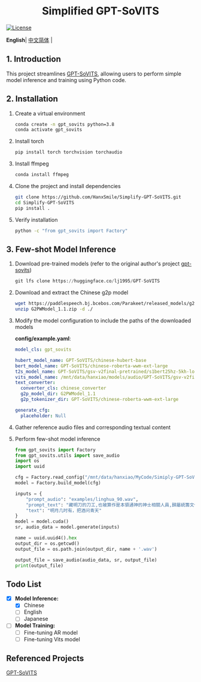 <div align="center">
<h1>Simplified GPT-SoVITS</h1>
</div>

[![License](https://img.shields.io/badge/LICENSE-MIT-green.svg?style=for-the-badge)](https://github.com/RVC-Boss/GPT-SoVITS/blob/main/LICENSE)

**English**| [中文简体](../README.md) |


## 1. Introduction

This project streamlines [GPT-SoVITS](https://github.com/RVC-Boss/GPT-SoVITS), allowing users to perform simple model inference and training using Python code.

## 2. Installation

1. Create a virtual environment

   ```bash
   conda create -n gpt_sovits python=3.8
   conda activate gpt_sovits
   ```

2. Install torch

   ```bash
   pip install torch torchvision torchaudio
   ```

3. Install ffmpeg

   ```bash
   conda install ffmpeg
   ```

4. Clone the project and install dependencies

   ```bash
   git clone https://github.com/HanxSmile/Simplify-GPT-SoVITS.git
   cd Simplify-GPT-SoVITS
   pip install .
   ```

5. Verify installation

   ```bash
   python -c "from gpt_sovits import Factory"
   ```

   

## 3. Few-shot Model Inference

1. Download pre-trained models (refer to the original author's project [gpt-sovits](https://github.com/RVC-Boss/GPT-SoVITS))

   ```python
   git lfs clone https://huggingface.co/lj1995/GPT-SoVITS
   ```

2. Download and extract the Chinese g2p model

   ```bash
   wget https://paddlespeech.bj.bcebos.com/Parakeet/released_models/g2p/G2PWModel_1.1.zip
   unzip G2PWModel_1.1.zip -d ./
   ```

3. Modify the model configuration to include the paths of the downloaded models

   **config/example.yaml**:

   ```yaml
   model_cls: gpt_sovits
   
   hubert_model_name: GPT-SoVITS/chinese-hubert-base
   bert_model_name: GPT-SoVITS/chinese-roberta-wwm-ext-large
   t2s_model_name: GPT-SoVITS/gsv-v2final-pretrained/s1bert25hz-5kh-longer-epoch=12-step=369668.ckpt
   vits_model_name: /mnt/data/hanxiao/models/audio/GPT-SoVITS/gsv-v2final-pretrained/s2G2333k.pth
   text_converter:
     converter_cls: chinese_converter
     g2p_model_dir: G2PWModel_1.1
     g2p_tokenizer_dir: GPT-SoVITS/chinese-roberta-wwm-ext-large
   
   generate_cfg:
     placeholder: Null
   ```

4. Gather reference audio files and corresponding textual content

5. Perform few-shot model inference

   ```python
   from gpt_sovits import Factory
   from gpt_sovits.utils import save_audio
   import os
   import uuid
   
   cfg = Factory.read_config("/mnt/data/hanxiao/MyCode/Simiply-GPT-SoVITS/config/example.yaml")
   model = Factory.build_model(cfg)
   
   inputs = {
       "prompt_audio": "examples/linghua_90.wav",
       "prompt_text": "藏明刀的刀工,也被算作是本領通神的神士相關人員,歸屬統籌文化、藝術、祭祀的射鳳形意派管理。",
       "text": "明月几时有，把酒问青天"
   }
   model = model.cuda()
   sr, audio_data = model.generate(inputs)
   
   name = uuid.uuid4().hex
   output_dir = os.getcwd()
   output_file = os.path.join(output_dir, name + '.wav')
   
   output_file = save_audio(audio_data, sr, output_file)
   print(output_file)
   ```

## Todo List

- [x] **Model Inference:**
  - [x] Chinese
  - [ ] English
  - [ ] Japanese

- [ ] **Model Training:**
  - [ ] Fine-tuning AR model
  - [ ] Fine-tuning Vits model

## Referenced Projects

[GPT-SoVITS](https://github.com/RVC-Boss/GPT-SoVITS)